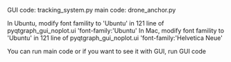 GUI code: tracking_system.py
main code: drone_anchor.py

In Ubuntu, modify font famility to 'Ubuntu' in 121 line of pyqtgraph_gui_noplot.ui 
'font-family:'Ubuntu'
In Mac, modify font famility to 'Ubuntu' in 121 line of pyqtgraph_gui_noplot.ui 
'font-family:'Helvetica Neue'

You can run main code or if you want to see it with GUI, run GUI code

